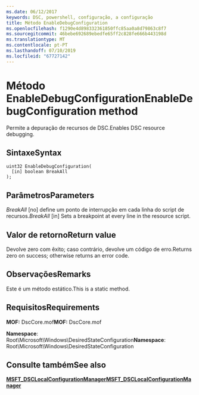 ```yaml
---
ms.date: 06/12/2017
keywords: DSC, powershell, configuração, a configuração
title: Método EnableDebugConfiguration
ms.openlocfilehash: f1290e4d898332361850ffc85aa0a8d79863c8f7
ms.sourcegitcommit: 46bebe692689ebedfe65ff2c828fe666b443198d
ms.translationtype: MT
ms.contentlocale: pt-PT
ms.lasthandoff: 07/10/2019
ms.locfileid: "67727142"
---
```

# <a name="enabledebugconfiguration-method"></a><span data-ttu-id="63907-103">Método EnableDebugConfiguration</span><span class="sxs-lookup"><span data-stu-id="63907-103">EnableDebugConfiguration method</span></span>

<span data-ttu-id="63907-104">Permite a depuração de recursos de DSC.</span><span class="sxs-lookup"><span data-stu-id="63907-104">Enables DSC resource debugging.</span></span>

## <a name="syntax"></a><span data-ttu-id="63907-105">Sintaxe</span><span class="sxs-lookup"><span data-stu-id="63907-105">Syntax</span></span>

```mof
uint32 EnableDebugConfiguration(
  [in] boolean BreakAll
);
```

## <a name="parameters"></a><span data-ttu-id="63907-106">Parâmetros</span><span class="sxs-lookup"><span data-stu-id="63907-106">Parameters</span></span>

<span data-ttu-id="63907-107">*BreakAll* \[no\] define um ponto de interrupção em cada linha do script de recursos.</span><span class="sxs-lookup"><span data-stu-id="63907-107">*BreakAll* \[in\] Sets a breakpoint at every line in the resource script.</span></span>

## <a name="return-value"></a><span data-ttu-id="63907-108">Valor de retorno</span><span class="sxs-lookup"><span data-stu-id="63907-108">Return value</span></span>

<span data-ttu-id="63907-109">Devolve zero com êxito; caso contrário, devolve um código de erro.</span><span class="sxs-lookup"><span data-stu-id="63907-109">Returns zero on success; otherwise returns an error code.</span></span>

## <a name="remarks"></a><span data-ttu-id="63907-110">Observações</span><span class="sxs-lookup"><span data-stu-id="63907-110">Remarks</span></span>

<span data-ttu-id="63907-111">Este é um método estático.</span><span class="sxs-lookup"><span data-stu-id="63907-111">This is a static method.</span></span>

## <a name="requirements"></a><span data-ttu-id="63907-112">Requisitos</span><span class="sxs-lookup"><span data-stu-id="63907-112">Requirements</span></span>

<span data-ttu-id="63907-113">**MOF:** DscCore.mof</span><span class="sxs-lookup"><span data-stu-id="63907-113">**MOF:** DscCore.mof</span></span>

<span data-ttu-id="63907-114">**Namespace**: Root\Microsoft\Windows\DesiredStateConfiguration</span><span class="sxs-lookup"><span data-stu-id="63907-114">**Namespace**: Root\Microsoft\Windows\DesiredStateConfiguration</span></span>

## <a name="see-also"></a><span data-ttu-id="63907-115">Consulte também</span><span class="sxs-lookup"><span data-stu-id="63907-115">See also</span></span>

[<span data-ttu-id="63907-116">**MSFT_DSCLocalConfigurationManager**</span><span class="sxs-lookup"><span data-stu-id="63907-116">**MSFT_DSCLocalConfigurationManager**</span></span>](msft-dsclocalconfigurationmanager.md)
